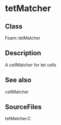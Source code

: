 # tetMatcher 
## Class
Foam::tetMatcher

## Description
A cellMatcher for tet cells

## See also
cellMatcher

## SourceFiles
tetMatcher.C

